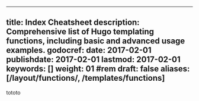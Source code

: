 ---
title: Index Cheatsheet
description: Comprehensive list of Hugo templating functions, including basic and advanced usage examples.
godocref:
date: 2017-02-01
publishdate: 2017-02-01
lastmod: 2017-02-01
keywords: []
weight: 01	#rem
draft: false
aliases: [/layout/functions/, /templates/functions]
----

tototo